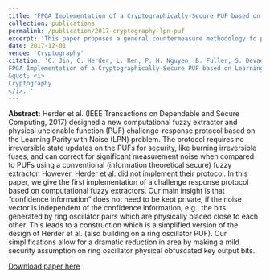 ```yaml
---
title: "FPGA Implementation of a Cryptographically-Secure PUF based on Learning Parity with Noise"
collection: publications
permalink: /publication/2017-cryptography-lpn-puf
excerpt: 'This paper proposes a general countermeasure methodology to protect stream ciphers from fault injection attacks. It exploits the diversity in the algorithm of stream ciphers.' 
date: 2017-12-01
venue: 'Cryptography'
citation: 'C. Jin, C. Herder, L. Ren, P. H. Nguyen, B. Fuller, S. Devadas, and M. van Dijk. (2017).&quot;
FPGA Implementation of a Cryptographically-Secure PUF based on Learning Parity with Noise
&quot; <i>
Cryptography
</i>. '
---
```


<b>Abstract:</b> Herder et al. (IEEE Transactions on Dependable and Secure Computing, 2017) designed a new computational fuzzy extractor and physical unclonable function (PUF) challenge-response protocol based on the Learning Parity with Noise (LPN) problem. The protocol requires no irreversible state updates on the PUFs for security, like burning irreversible fuses, and can correct for significant measurement noise when compared to PUFs using a conventional (information theoretical secure) fuzzy extractor. However, Herder et al. did not implement their protocol. In this paper, we give the first implementation of a challenge response protocol based on computational fuzzy extractors. Our main insight is that “confidence information” does not need to be kept private, if the noise vector is independent of the confidence information, e.g., the bits generated by ring oscillator pairs which are physically placed close to each other. This leads to a construction which is a simplified version of the design of Herder et al. (also building on a ring oscillator PUF). Our simplifications allow for a dramatic reduction in area by making a mild security assumption on ring oscillator physical obfuscated key output bits.

[Download paper here](http://www.mdpi.com/2410-387X/1/3/23)